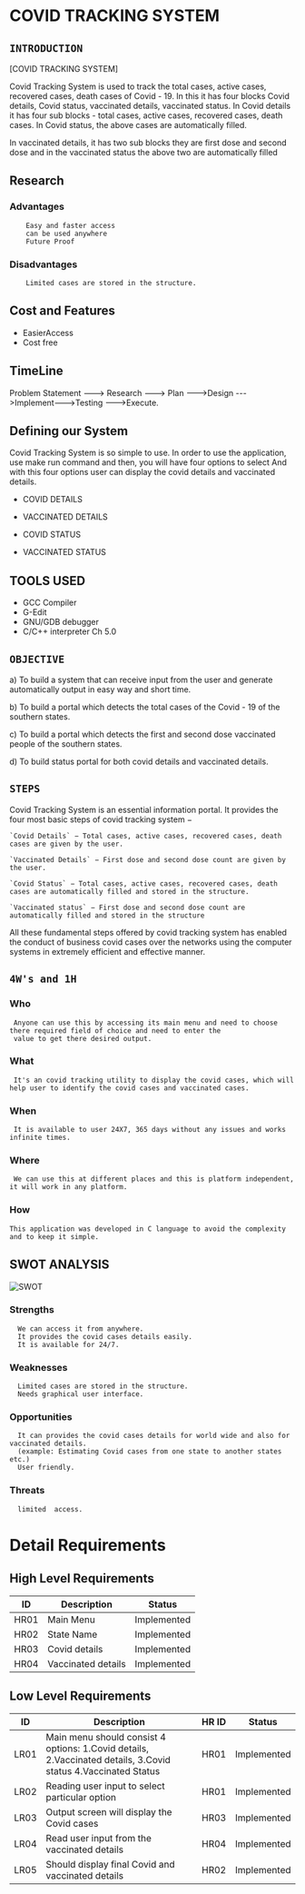 # **COVID TRACKING SYSTEM**

## **`INTRODUCTION`**

[COVID TRACKING SYSTEM]

  Covid Tracking System is used to track the total cases, active cases, recovered cases, death cases of Covid - 19. In this it has four blocks Covid details, Covid status, vaccinated details, vaccinated status. In Covid details it has four sub blocks - total cases, active cases, recovered cases, death cases. In Covid status, the above cases are automatically filled.

  In vaccinated details, it has two sub blocks they are first dose and second dose and in the vaccinated status the above two are automatically filled
  
  
  ## Research
   ###  Advantages
        Easy and faster access
        can be used anywhere
        Future Proof

   ###   Disadvantages
        Limited cases are stored in the structure.

 ## Cost and Features
 -   EasierAccess
 -   Cost free

## TimeLine

Problem Statement ---> Research ---> Plan --->Design --->Implement--->Testing --->Execute.

## Defining our System

Covid Tracking System is so simple to use. In order to use the application, use make run command and then, you will have four options to select
And with this four options user can display the covid details and vaccinated details.
* COVID DETAILS

* VACCINATED DETAILS

* COVID STATUS

* VACCINATED STATUS

## TOOLS USED

* GCC Compiler
* G-Edit
* GNU/GDB debugger
* C/C++ interpreter Ch 5.0


## **`OBJECTIVE`**

a) To build a system that can receive input from the user and generate automatically output in easy way and short time.

b) To build a portal which detects the total cases of the Covid - 19 of the southern states. 

c) To build a portal which detects the first and second dose vaccinated people of the southern states.

d) To build status portal for both covid details and vaccinated details.


## **`STEPS`**

Covid Tracking System is an essential information portal. It provides the four most basic steps of covid tracking system −

    `Covid Details` − Total cases, active cases, recovered cases, death cases are given by the user.

    `Vaccinated Details` − First dose and second dose count are given by the user.

    `Covid Status` − Total cases, active cases, recovered cases, death cases are automatically filled and stored in the structure.

    `Vaccinated status` − First dose and second dose count are automatically filled and stored in the structure

All these fundamental steps offered by covid tracking system has enabled the conduct of business covid cases over the networks using the computer systems in extremely efficient and effective manner.

## **`4W's and 1H`**

### Who
     Anyone can use this by accessing its main menu and need to choose there required field of choice and need to enter the 
     value to get there desired output.
     
### What
     It's an covid tracking utility to display the covid cases, which will help user to identify the covid cases and vaccinated cases.

### When
     It is available to user 24X7, 365 days without any issues and works infinite times.

### Where
     We can use this at different places and this is platform independent, it will work in any platform. 

### How
    This application was developed in C language to avoid the complexity and to keep it simple. 
    
    
## SWOT ANALYSIS

  ![SWOT](https://github.com/vinayvanka/M1_Unit_Converter_Util/blob/main/1_Requirements/SWOT.jpg)

   ### Strengths

      We can access it from anywhere.
      It provides the covid cases details easily.
      It is available for 24/7.
  
   ### Weaknesses

      Limited cases are stored in the structure.
      Needs graphical user interface.

   ### Opportunities

      It can provides the covid cases details for world wide and also for vaccinated details.
      (example: Estimating Covid cases from one state to another states etc.) 
      User friendly.

   ### Threats

      limited  access.

# Detail Requirements

## High Level Requirements
| ID | Description | Status |
|--|--|--|
| HR01 |Main Menu  | Implemented |
| HR02 | State Name | Implemented |
| HR03 | Covid details |  Implemented |
| HR04 | Vaccinated details|  Implemented |



## Low Level Requirements 

| ID | Description | HR ID | Status |
|--|--|--|--|
| LR01 |Main menu should consist 4 options: 1.Covid details, 2.Vaccinated details, 3.Covid status 4.Vaccinated Status  | HR01| Implemented |
| LR02 | Reading user input to select particular option | HR01| Implemented |
 LR03 | Output screen will display the Covid cases  | HR03| Implemented |
| LR04 | Read user input from the vaccinated details | HR04| Implemented |
| LR05 |Should display final Covid and vaccinated details | HR02| Implemented |

